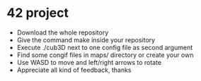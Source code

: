 # 42 project
* Download the whole repository
* Give the command make inside your repository
* Execute ./cub3D next to one config file as second argument
* Find some congif files in maps/ directory or create your own
* Use WASD to move and left/right arrows to rotate
* Appreciate all kind of feedback, thanks
